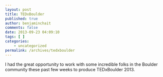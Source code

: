 ```yaml
---
layout: post
title: TEDxBoulder
published: true
author: benjaminchait
comments: false
date: 2013-09-23 04:09:10
tags: [ ]
categories:
    - uncategorized
permalink: /archives/tedxboulder
---
```

I had the great opportunity to work with some incredible folks in the Boulder community these past few weeks to produce TEDxBoulder 2013.
